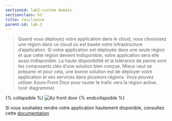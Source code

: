 ```yaml
---
sectionid: lab2-custom domain
sectionclass: h2
title: resilience
parent-id: lab-2
---
```


> Quand vous déployez votre application dans le cloud, vous choisissez une région dans ce cloud où est basée votre infrastructure d’application. Si votre application est déployée dans une seule région et que cette région devient indisponible, votre application sera elle aussi indisponible. La haute disponibilité et la tolérance de panne sont les composants clés d’une solution bien conçue. Mieux vaut se préparer et pour cela, une bonne solution est de déployer votre application et ses services dans plusieurs régions. Vous pouvez utiliser Azure Front Door pour router le trafic vers la région active. (voir diagramme)

{% collapsible %}
![Az front door](/media/lab1/az_front_door.png)
{% endcollapsible %}

Si vous souhaitez rendre votre application hautement disponible, consultez cette [documentation](https://learn.microsoft.com/fr-fr/azure/app-service/tutorial-multi-region-app)
